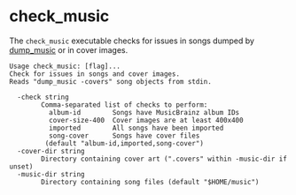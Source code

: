 # check\_music

The `check_music` executable checks for issues in songs dumped by
[dump\_music](../dump_music) or in cover images.

```
Usage check_music: [flag]...
Check for issues in songs and cover images.
Reads "dump_music -covers" song objects from stdin.

  -check string
        Comma-separated list of checks to perform:
          album-id        Songs have MusicBrainz album IDs
          cover-size-400  Cover images are at least 400x400
          imported        All songs have been imported
          song-cover      Songs have cover files
         (default "album-id,imported,song-cover")
  -cover-dir string
        Directory containing cover art (".covers" within -music-dir if unset)
  -music-dir string
        Directory containing song files (default "$HOME/music")
```
